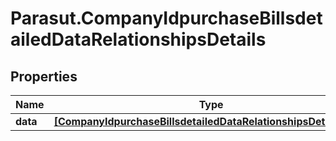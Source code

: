 # Parasut.CompanyIdpurchaseBillsdetailedDataRelationshipsDetails

## Properties
Name | Type | Description | Notes
------------ | ------------- | ------------- | -------------
**data** | [**[CompanyIdpurchaseBillsdetailedDataRelationshipsDetailsData]**](CompanyIdpurchaseBillsdetailedDataRelationshipsDetailsData.md) |  | [optional] 



